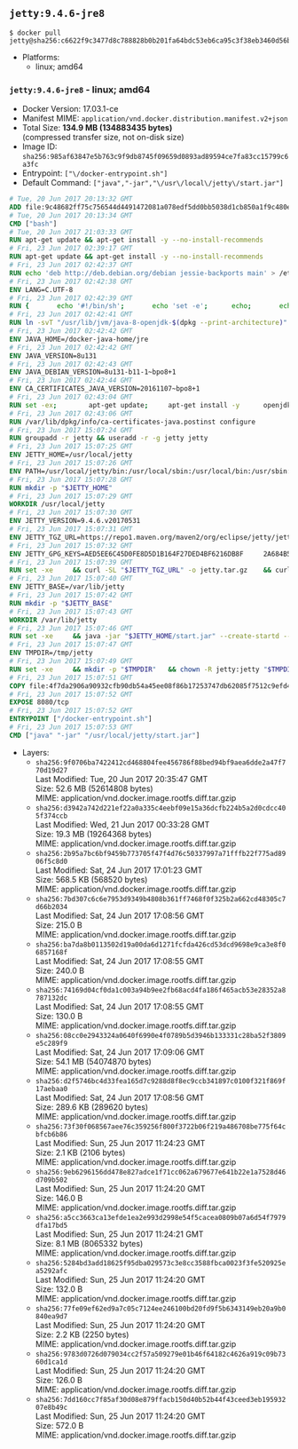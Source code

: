 ## `jetty:9.4.6-jre8`

```console
$ docker pull jetty@sha256:c6622f9c3477d8c788828b0b201fa64bdc53eb6ca95c3f38eb3460d56b1a3ee5
```

-	Platforms:
	-	linux; amd64

### `jetty:9.4.6-jre8` - linux; amd64

-	Docker Version: 17.03.1-ce
-	Manifest MIME: `application/vnd.docker.distribution.manifest.v2+json`
-	Total Size: **134.9 MB (134883435 bytes)**  
	(compressed transfer size, not on-disk size)
-	Image ID: `sha256:985af63847e5b763c9f9db8745f09659d0893ad89594ce7fa83cc15799c6a3fc`
-	Entrypoint: `["\/docker-entrypoint.sh"]`
-	Default Command: `["java","-jar","\/usr\/local\/jetty\/start.jar"]`

```dockerfile
# Tue, 20 Jun 2017 20:13:32 GMT
ADD file:9c48682ff75c756544d4491472081a078edf5dd0bb5038d1cb850a1f9c480e3e in / 
# Tue, 20 Jun 2017 20:13:34 GMT
CMD ["bash"]
# Tue, 20 Jun 2017 21:03:33 GMT
RUN apt-get update && apt-get install -y --no-install-recommends 		ca-certificates 		curl 		wget 	&& rm -rf /var/lib/apt/lists/*
# Fri, 23 Jun 2017 02:39:17 GMT
RUN apt-get update && apt-get install -y --no-install-recommends 		bzip2 		unzip 		xz-utils 	&& rm -rf /var/lib/apt/lists/*
# Fri, 23 Jun 2017 02:42:37 GMT
RUN echo 'deb http://deb.debian.org/debian jessie-backports main' > /etc/apt/sources.list.d/jessie-backports.list
# Fri, 23 Jun 2017 02:42:38 GMT
ENV LANG=C.UTF-8
# Fri, 23 Jun 2017 02:42:39 GMT
RUN { 		echo '#!/bin/sh'; 		echo 'set -e'; 		echo; 		echo 'dirname "$(dirname "$(readlink -f "$(which javac || which java)")")"'; 	} > /usr/local/bin/docker-java-home 	&& chmod +x /usr/local/bin/docker-java-home
# Fri, 23 Jun 2017 02:42:41 GMT
RUN ln -svT "/usr/lib/jvm/java-8-openjdk-$(dpkg --print-architecture)" /docker-java-home
# Fri, 23 Jun 2017 02:42:42 GMT
ENV JAVA_HOME=/docker-java-home/jre
# Fri, 23 Jun 2017 02:42:42 GMT
ENV JAVA_VERSION=8u131
# Fri, 23 Jun 2017 02:42:43 GMT
ENV JAVA_DEBIAN_VERSION=8u131-b11-1~bpo8+1
# Fri, 23 Jun 2017 02:42:44 GMT
ENV CA_CERTIFICATES_JAVA_VERSION=20161107~bpo8+1
# Fri, 23 Jun 2017 02:43:04 GMT
RUN set -ex; 		apt-get update; 	apt-get install -y 		openjdk-8-jre-headless="$JAVA_DEBIAN_VERSION" 		ca-certificates-java="$CA_CERTIFICATES_JAVA_VERSION" 	; 	rm -rf /var/lib/apt/lists/*; 		[ "$(readlink -f "$JAVA_HOME")" = "$(docker-java-home)" ]; 		update-alternatives --get-selections | awk -v home="$(readlink -f "$JAVA_HOME")" 'index($3, home) == 1 { $2 = "manual"; print | "update-alternatives --set-selections" }'; 	update-alternatives --query java | grep -q 'Status: manual'
# Fri, 23 Jun 2017 02:43:06 GMT
RUN /var/lib/dpkg/info/ca-certificates-java.postinst configure
# Fri, 23 Jun 2017 15:07:24 GMT
RUN groupadd -r jetty && useradd -r -g jetty jetty
# Fri, 23 Jun 2017 15:07:25 GMT
ENV JETTY_HOME=/usr/local/jetty
# Fri, 23 Jun 2017 15:07:26 GMT
ENV PATH=/usr/local/jetty/bin:/usr/local/sbin:/usr/local/bin:/usr/sbin:/usr/bin:/sbin:/bin
# Fri, 23 Jun 2017 15:07:28 GMT
RUN mkdir -p "$JETTY_HOME"
# Fri, 23 Jun 2017 15:07:29 GMT
WORKDIR /usr/local/jetty
# Fri, 23 Jun 2017 15:07:30 GMT
ENV JETTY_VERSION=9.4.6.v20170531
# Fri, 23 Jun 2017 15:07:31 GMT
ENV JETTY_TGZ_URL=https://repo1.maven.org/maven2/org/eclipse/jetty/jetty-home/9.4.6.v20170531/jetty-home-9.4.6.v20170531.tar.gz
# Fri, 23 Jun 2017 15:07:32 GMT
ENV JETTY_GPG_KEYS=AED5EE6C45D0FE8D5D1B164F27DED4BF6216DB8F 	2A684B57436A81FA8706B53C61C3351A438A3B7D 	5989BAF76217B843D66BE55B2D0E1FB8FE4B68B4 	B59B67FD7904984367F931800818D9D68FB67BAC 	BFBB21C246D7776836287A48A04E0C74ABB35FEA 	8B096546B1A8F02656B15D3B1677D141BCF3584D 	FBA2B18D238AB852DF95745C76157BDF03D0DCD6 	5C9579B3DB2E506429319AAEF33B071B29559E1E
# Fri, 23 Jun 2017 15:07:39 GMT
RUN set -xe 	&& curl -SL "$JETTY_TGZ_URL" -o jetty.tar.gz 	&& curl -SL "$JETTY_TGZ_URL.asc" -o jetty.tar.gz.asc 	&& export GNUPGHOME="$(mktemp -d)" 	&& for key in $JETTY_GPG_KEYS; do 		gpg --keyserver ha.pool.sks-keyservers.net --recv-keys "$key"; done 	&& gpg --batch --verify jetty.tar.gz.asc jetty.tar.gz 	&& rm -rf "$GNUPGHOME" 	&& tar -xvf jetty.tar.gz --strip-components=1 	&& sed -i '/jetty-logging/d' etc/jetty.conf 	&& rm jetty.tar.gz* 	&& rm -rf /tmp/hsperfdata_root
# Fri, 23 Jun 2017 15:07:40 GMT
ENV JETTY_BASE=/var/lib/jetty
# Fri, 23 Jun 2017 15:07:42 GMT
RUN mkdir -p "$JETTY_BASE"
# Fri, 23 Jun 2017 15:07:43 GMT
WORKDIR /var/lib/jetty
# Fri, 23 Jun 2017 15:07:46 GMT
RUN set -xe 	&& java -jar "$JETTY_HOME/start.jar" --create-startd --add-to-start="server,http,deploy,jsp,jstl,ext,resources,websocket,setuid" 	&& chown -R jetty:jetty "$JETTY_BASE" 	&& rm -rf /tmp/hsperfdata_root
# Fri, 23 Jun 2017 15:07:47 GMT
ENV TMPDIR=/tmp/jetty
# Fri, 23 Jun 2017 15:07:49 GMT
RUN set -xe 	&& mkdir -p "$TMPDIR" 	&& chown -R jetty:jetty "$TMPDIR"
# Fri, 23 Jun 2017 15:07:51 GMT
COPY file:4f7da2906a90932cfb90db54a45ee08f86b17253747db62085f7512c9efd46ad in / 
# Fri, 23 Jun 2017 15:07:52 GMT
EXPOSE 8080/tcp
# Fri, 23 Jun 2017 15:07:52 GMT
ENTRYPOINT ["/docker-entrypoint.sh"]
# Fri, 23 Jun 2017 15:07:53 GMT
CMD ["java" "-jar" "/usr/local/jetty/start.jar"]
```

-	Layers:
	-	`sha256:9f0706ba7422412cd468804fee456786f88bed94bf9aea6dde2a47f770d19d27`  
		Last Modified: Tue, 20 Jun 2017 20:35:47 GMT  
		Size: 52.6 MB (52614808 bytes)  
		MIME: application/vnd.docker.image.rootfs.diff.tar.gzip
	-	`sha256:d3942a742d221ef22a0a335c4eebf09e15a36dcfb224b5a2d0cdcc405f374ccb`  
		Last Modified: Wed, 21 Jun 2017 00:33:28 GMT  
		Size: 19.3 MB (19264368 bytes)  
		MIME: application/vnd.docker.image.rootfs.diff.tar.gzip
	-	`sha256:2b95a7bc6bf9459b773705f47f4d76c50337997a71fffb22f775ad8906f5c8d0`  
		Last Modified: Sat, 24 Jun 2017 17:01:23 GMT  
		Size: 568.5 KB (568520 bytes)  
		MIME: application/vnd.docker.image.rootfs.diff.tar.gzip
	-	`sha256:7bd307c6c6e7953d9349b4808b361ff7468f0f325b2a662cd48305c7d66b2034`  
		Last Modified: Sat, 24 Jun 2017 17:08:56 GMT  
		Size: 215.0 B  
		MIME: application/vnd.docker.image.rootfs.diff.tar.gzip
	-	`sha256:ba7da8b0113502d19a00da6d1271fcfda426cd53dcd9698e9ca3e8f06857168f`  
		Last Modified: Sat, 24 Jun 2017 17:08:55 GMT  
		Size: 240.0 B  
		MIME: application/vnd.docker.image.rootfs.diff.tar.gzip
	-	`sha256:74169d04cf0da1c003a94b9ee2fb68acd4fa186f465acb53e28352a8787132dc`  
		Last Modified: Sat, 24 Jun 2017 17:08:55 GMT  
		Size: 130.0 B  
		MIME: application/vnd.docker.image.rootfs.diff.tar.gzip
	-	`sha256:08cc0e2943324a0640f6990e4f0789b5d3946b133331c28ba52f3809e5c289f9`  
		Last Modified: Sat, 24 Jun 2017 17:09:06 GMT  
		Size: 54.1 MB (54074870 bytes)  
		MIME: application/vnd.docker.image.rootfs.diff.tar.gzip
	-	`sha256:d2f5746bc4d33fea165d7c9288d8f8ec9ccb341897c0100f321f869f17aebaa0`  
		Last Modified: Sat, 24 Jun 2017 17:08:56 GMT  
		Size: 289.6 KB (289620 bytes)  
		MIME: application/vnd.docker.image.rootfs.diff.tar.gzip
	-	`sha256:73f30f068567aee76c359256f800f3722b06f219a486708be775f64cbfcb6b86`  
		Last Modified: Sun, 25 Jun 2017 11:24:23 GMT  
		Size: 2.1 KB (2106 bytes)  
		MIME: application/vnd.docker.image.rootfs.diff.tar.gzip
	-	`sha256:9eb6296156dd478e827adce1f71cc062a679677e641b22e1a7528d46d709b502`  
		Last Modified: Sun, 25 Jun 2017 11:24:20 GMT  
		Size: 146.0 B  
		MIME: application/vnd.docker.image.rootfs.diff.tar.gzip
	-	`sha256:a5cc3663ca13efde1ea2e993d2998e54f5cacea0809b07a6d54f7979dfa17bd5`  
		Last Modified: Sun, 25 Jun 2017 11:24:21 GMT  
		Size: 8.1 MB (8065332 bytes)  
		MIME: application/vnd.docker.image.rootfs.diff.tar.gzip
	-	`sha256:5284bd3add18625f95dba029573c3e8cc3588fbca0023f3fe520925ea5292afc`  
		Last Modified: Sun, 25 Jun 2017 11:24:20 GMT  
		Size: 132.0 B  
		MIME: application/vnd.docker.image.rootfs.diff.tar.gzip
	-	`sha256:77fe09ef62ed9a7c05c7124ee246100bd20fd9f5b6343149eb20a9b0840ea9d7`  
		Last Modified: Sun, 25 Jun 2017 11:24:20 GMT  
		Size: 2.2 KB (2250 bytes)  
		MIME: application/vnd.docker.image.rootfs.diff.tar.gzip
	-	`sha256:9783d0726d079034cc2f57a509279e01b46f64182c4626a919c09b7360d1ca1d`  
		Last Modified: Sun, 25 Jun 2017 11:24:20 GMT  
		Size: 126.0 B  
		MIME: application/vnd.docker.image.rootfs.diff.tar.gzip
	-	`sha256:7dd160cc7f85af30d08e879ffacb150d40b52b44f43ceed3eb19593207e8b49c`  
		Last Modified: Sun, 25 Jun 2017 11:24:20 GMT  
		Size: 572.0 B  
		MIME: application/vnd.docker.image.rootfs.diff.tar.gzip
